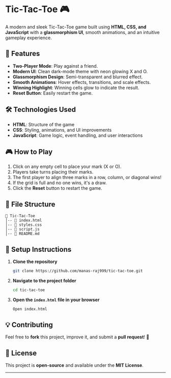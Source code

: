 # Tic-Tac-Toe 🎮

A modern and sleek Tic-Tac-Toe game built using **HTML, CSS, and JavaScript** with a **glassmorphism UI**, smooth animations, and an intuitive gameplay experience.

## 🚀 Features
- **Two-Player Mode**: Play against a friend.
- **Modern UI**: Clean dark-mode theme with neon glowing X and O.
- **Glassmorphism Design**: Semi-transparent and blurred effect.
- **Smooth Animations**: Hover effects, transitions, and scale effects.
- **Winning Highlight**: Winning cells glow to indicate the result.
- **Reset Button**: Easily restart the game.


## 🛠️ Technologies Used
- **HTML**: Structure of the game
- **CSS**: Styling, animations, and UI improvements
- **JavaScript**: Game logic, event handling, and user interactions

## 🎮 How to Play
1. Click on any empty cell to place your mark (X or O).
2. Players take turns placing their marks.
3. The first player to align three marks in a row, column, or diagonal wins!
4. If the grid is full and no one wins, it's a draw.
5. Click the **Reset** button to restart the game.

## 📂 File Structure
```
📂 Tic-Tac-Toe
│-- 📜 index.html       
│-- 📜 styles.css       
│-- 📜 script.js        
│-- 📜 README.md        
```

## 🔧 Setup Instructions
1. **Clone the repository**
   ```sh
   git clone https://github.com/manas-raj999/tic-tac-toe.git
   ```
2. **Navigate to the project folder**
   ```sh
   cd tic-tac-toe
   ```
3. **Open the `index.html` file in your browser**
   ```sh
   Open index.html
   ```

## 💡 Contributing
Feel free to **fork** this project, improve it, and submit a **pull request**! 🚀

## 📜 License
This project is **open-source** and available under the **MIT License**.

---
